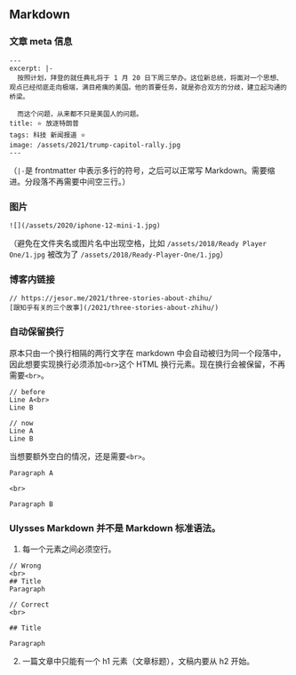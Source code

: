 ## Markdown

### 文章 meta 信息

```
---
excerpt: |-
  按照计划，拜登的就任典礼将于 1 月 20 日下周三举办。这位新总统，将面对一个思想、观点已经彻底走向极端，满目疮痍的美国。他的首要任务，就是弥合双方的分歧，建立起沟通的桥梁。

  而这个问题，从来都不只是美国人的问题。
title: ⭐️ 放逐特朗普
tags: 科技 新闻报道 ⭐️
image: /assets/2021/trump-capitol-rally.jpg
---
```

（`|-`是 frontmatter 中表示多行的符号，之后可以正常写 Markdown。需要缩进。分段落不再需要中间空三行。）

### 图片

```
![](/assets/2020/iphone-12-mini-1.jpg)
```
（避免在文件夹名或图片名中出现空格，比如 `/assets/2018/Ready Player One/1.jpg` 被改为了 `/assets/2018/Ready-Player-One/1.jpg`）

### 博客内链接

```
// https://jesor.me/2021/three-stories-about-zhihu/
[跟知乎有关的三个故事](/2021/three-stories-about-zhihu/)
```

### 自动保留换行

原本只由一个换行相隔的两行文字在 markdown 中会自动被归为同一个段落中，因此想要实现换行必须添加`<br>`这个 HTML 换行元素。现在换行会被保留，不再需要`<br>`。

```
// before
Line A<br>
Line B

// now
Line A
Line B
```

当想要额外空白的情况，还是需要`<br>`。
```
Paragraph A

<br>

Paragraph B
```

### Ulysses Markdown 并不是 Markdown 标准语法。

1. 每一个元素之间必须空行。

```
// Wrong
<br>
## Title
Paragraph

// Correct
<br>

## Title

Paragraph
```

2. 一篇文章中只能有一个 h1 元素（文章标题），文稿内要从 h2 开始。
